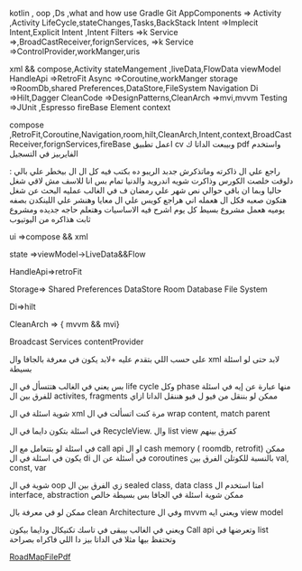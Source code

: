 kotlin , oop ,Ds ,what and how use Gradle
Git 
AppComponents =>
Activity ,Activity LifeCycle,stateChanges,Tasks,BackStack
Intent =>Implecit Intent,Explicit Intent ,Intent Filters =>k
Service =>,BroadCastReceiver,forignServices, =>k
Service =>ControlProvider,workManger,uris

xml && compose,Activity
stateMangement ,liveData,FlowData
viewModel
HandleApi =>RetroFit
Async =>Coroutine,workManger
storage =>RoomDb,shared Preferences,DataStore,FileSystem
Navigation
Di =>Hilt,Dagger
CleanCode =>DesignPatterns,CleanArch =>mvi,mvvm
Testing =>JUnit ,Espresso
fireBase
Element 
context
<!-- لازم توقف وتأكد علي ال اتعلمته وتعمل تطبيقات لوحدك-->
compose ,RetroFit,Coroutine,Navigation,room,hilt,CleanArch,Intent,context,BroadCastReceiver,forignServices,fireBase
اعمل تطبيق cv وبيبعت الداتا ك pdf 
واستخدم الفايربيز في التسجيل

راجع علي ال ذاكرته وماتذكرش جدبد
الريبو ده بكتب فيه كل ال ال بيخطر علي بالي : دلوقت خلصت الكورس وذاكرت شويه اندرويد والدنيا تمام بس انا للاسف مش لاقي شغل حاليا وبما ان باقي حوالي نص شهر علي رمضان ف في الغالب عمليه البحث عن شغل هتكون صعبه فكل ال هعمله اني هراجع كويس علي ال معايا وهنشر علي اللينكدن بصفه يوميه هعمل مشروع بسيط كل يوم اشرح فيه الاساسيات وهتعلم حاجه جديده ومشروع ثابت هذاكره من اليوتيوب

ui =>compose && xml

state =>viewModel->LiveData&&Flow

HandleApi=>retroFit

Storage=> Shared Preferences DataStore Room Database File System

Di=>hilt

CleanArch => { mvvm && mvi}

Broadcast Services contentProvider

<!--  -->
على حسب اللي بتقدم عليه
+لابد يكون في معرفة بالجافا وال xml لابد
حتى لو اسئلة بسيطة

بس يعني في الغالب
هتتسأل في ال life cycle وكل phase منها عبارة عن إيه
في اسئلة للفرق بين ال activites, fragments
 ممكن لو بننقل من فيو ل فيو هننقل الداتا ازاي

شوية اسئلة في ال xml
مرة كنت اتسألت في ال wrap content, match parent

في اسئلة بتكون دايما في ال RecycleView. وال list view كفرق بينهم

في اسئلة لو بتتعامل مع ال call api 
او ال cash memory ( roomdb, retrofit)
ممكن يكون في اسئلة في ال di
 في أسئلة عن ال coroutines بالنسبة للكوتلن
الفرق بين val, const, var

شوية في ال oop
 زي الفرق بين ال sealed class, data class
 امتا استخدم ال interface, abstraction
 ممكن شوية اسئلة في الجافا بس بسيطة خالص

ممكن لو في معرفة بال clean Architecture
وفي ال mvvm ويعني ايه view model

ويعني في الغالب بيبقى في تاسك تكنيكال ودايما بيكون
 Call api وتعرضها في list
 وتحتفظ بيها مثلا في الداتا بيز
دا اللي فاكراه بصراحة 


[RoadMapFilePdf](./util/android.pdf)
